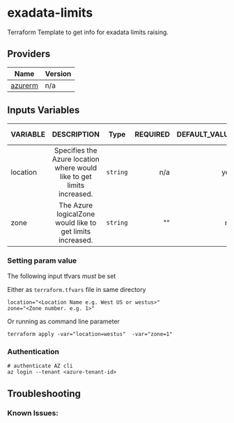 # exadata-limits
Terraform Template to get info for exadata limits raising.

## Providers

| Name | Version |
|------|---------|
| [azurerm](https://registry.terraform.io/providers/hashicorp/azurerm/latest) | n/a |


## Inputs Variables 

| VARIABLE                                  |                                                                                                                                                                   DESCRIPTION                                                                                                                                                                   | Type | REQUIRED | DEFAULT_VALUE |             SAMPLE VALUE |
|:------------------------------------------|:-----------------------------------------------------------------------------------------------------------------------------------------------------------------------------------------------------------------------------------------------------------------------------------------------------------------------------------------------:|:--------:|---------:|--------------:|-------------------------:|
| location                                  |                                                                                                                                     Specifies the Azure location where would like to get limits increased.                                                                                                                                      | `string` |      n/a |           yes | e.g. "East US", "eastus" |
| zone                                      |                                                                                                                                            The Azure logicalZone would like to get limits increased.                                                                                                                                            | `string` |     ""   |            no |                 e.g. "1" |


### Setting param value 
The following input tfvars *must* be set

Either as `terraform.tfvars` file in same directory
```
location="<Location Name e.g. West US or westus>"
zone="<Zone number. e.g. 1>"
```

Or running as command line parameter
```
terraform apply -var="location=westus"  -var="zone=1"
```

### Authentication
```
# authenticate AZ cli
az login --tenant <azure-tenant-id>
```

## Troubleshooting
### Known Issues:
